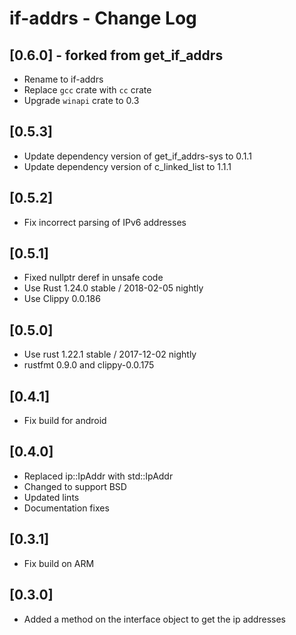 # if-addrs - Change Log

## [0.6.0] - forked from get_if_addrs
- Rename to if-addrs
- Replace `gcc` crate with `cc` crate
- Upgrade `winapi` crate to 0.3

## [0.5.3]
- Update dependency version of get_if_addrs-sys to 0.1.1
- Update dependency version of c_linked_list to 1.1.1

## [0.5.2]
- Fix incorrect parsing of IPv6 addresses

## [0.5.1]
- Fixed nullptr deref in unsafe code
- Use Rust 1.24.0 stable / 2018-02-05 nightly
- Use Clippy 0.0.186

## [0.5.0]
- Use rust 1.22.1 stable / 2017-12-02 nightly
- rustfmt 0.9.0 and clippy-0.0.175

## [0.4.1]
- Fix build for android

## [0.4.0]
- Replaced ip::IpAddr with std::IpAddr
- Changed to support BSD
- Updated lints
- Documentation fixes

## [0.3.1]
- Fix build on ARM

## [0.3.0]
- Added a method on the interface object to get the ip addresses
